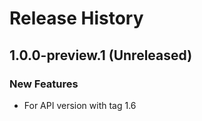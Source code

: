 # Release History

## 1.0.0-preview.1 (Unreleased)

### New Features
- For API version with tag 1.6
